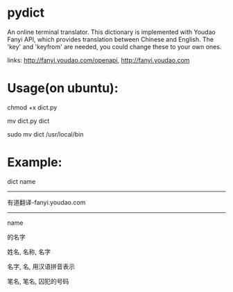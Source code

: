 pydict
===
An online terminal translator.
This dictionary is implemented with Youdao Fanyi API, which provides
translation between Chinese and English.
The 'key' and 'keyfrom' are needed, you could change these to your 
own ones.
	
links:	http://fanyi.youdao.com/openapi, http://fanyi.youdao.com

Usage(on ubuntu):
==

chmod +x dict.py

mv dict.py dict

sudo mv dict /usr/local/bin

Example:
==

dict name

-------------------------------------------------

有道翻译-fanyi.youdao.com

-------------------------------------------------

name

的名字

姓名, 名称, 名字

名字, 名, 用汉语拼音表示

笔名, 笔名, 囚犯的号码
